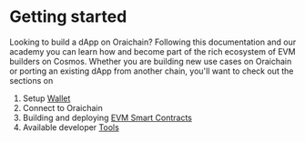 # Getting started

Looking to build a dApp on Oraichain? Following this documentation and our academy you can learn how and become part of the rich ecosystem of EVM builders on Cosmos. Whether you are building new use cases on Oraichain or porting an existing dApp from another chain, you'll want to check out the sections on



1. Setup [Wallet](guides/metamask.md)
2. Connect to Oraichain
3. Building and deploying [EVM Smart Contracts](smart-contracts/)
4. Available developer [Tools](guides/tools.md)

